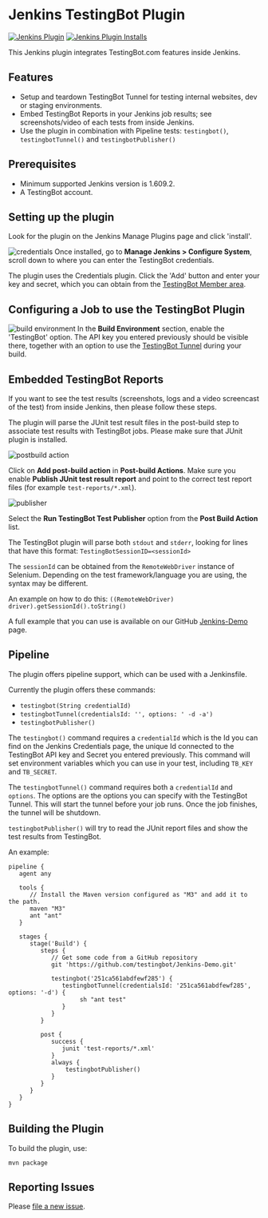 Jenkins TestingBot Plugin
====================

[![Jenkins Plugin](https://img.shields.io/jenkins/plugin/v/testingbot.svg)](https://plugins.jenkins.io/testingbot)
[![Jenkins Plugin Installs](https://img.shields.io/jenkins/plugin/i/testingbot.svg?color=blue)](https://plugins.jenkins.io/testingbot)

This Jenkins plugin integrates TestingBot.com features inside Jenkins.

## Features

* Setup and teardown TestingBot Tunnel for testing internal websites, dev or staging environments. 
* Embed TestingBot Reports in your Jenkins job results; see screenshots/video of each tests from inside Jenkins.
* Use the plugin in combination with Pipeline tests: `testingbot()`, `testingbotTunnel()` and `testingbotPublisher()`

## Prerequisites

* Minimum supported Jenkins version is 1.609.2.
* A TestingBot account.

## Setting up the plugin
Look for the plugin on the Jenkins Manage Plugins page and click 'install'.

![credentials](https://github.com/jenkinsci/testingbot-plugin/raw/master/help/credentials.png)
Once installed, go to **Manage Jenkins > Configure System**, scroll down to where you can enter the TestingBot credentials.

The plugin uses the Credentials plugin. Click the 'Add' button and enter your key and secret, which you can obtain from the [TestingBot Member area](https://testingbot.com/members).

## Configuring a Job to use the TestingBot Plugin
![build environment](https://github.com/jenkinsci/testingbot-plugin/raw/master/help/buildenv.png)
In the **Build Environment** section, enable the 'TestingBot' option.
The API key you entered previously should be visible there, together with an option to use the [TestingBot Tunnel](https://testingbot.com/support/other/tunnel) during your build.

## Embedded TestingBot Reports
If you want to see the test results (screenshots, logs and a video screencast of the test) from inside Jenkins, then please follow these steps.

The plugin will parse the JUnit test result files in the post-build step to associate test results with TestingBot jobs. Please make sure that JUnit plugin is installed.

![postbuild action](https://github.com/jenkinsci/testingbot-plugin/raw/master/help/postbuild.png)

Click on **Add post-build action** in **Post-build Actions**. Make sure you enable **Publish JUnit test result report** and point to the correct test report files (for example `test-reports/*.xml`).

![publisher](https://github.com/jenkinsci/testingbot-plugin/raw/master/help/publisher.png)

Select the **Run TestingBot Test Publisher** option from the **Post Build Action** list.

The TestingBot plugin will parse both `stdout` and `stderr`, looking for lines that have this format:
`TestingBotSessionID=<sessionId>`

The `sessionId` can be obtained from the `RemoteWebDriver` instance of Selenium. Depending on the test framework/language you are using, the syntax may be different.

An example on how to do this: `((RemoteWebDriver) driver).getSessionId().toString()`

A full example that you can use is available on our GitHub [Jenkins-Demo](https://github.com/testingbot/Jenkins-Demo) page.

## Pipeline
The plugin offers pipeline support, which can be used with a Jenkinsfile.

Currently the plugin offers these commands:
* `testingbot(String credentialId)`
* `testingbotTunnel(credentialsId: '', options: ' -d -a')`
* `testingbotPublisher()`

The `testingbot()` command requires a `credentialId` which is the Id you can find on the Jenkins Credentials page, the unique Id connected to the TestingBot API key and Secret you entered previously. This command will set environment variables which you can use in your test, including `TB_KEY` and `TB_SECRET`.

The `testingbotTunnel()` command requires both a `credentialId` and `options`. The options are the options you can specify with the TestingBot Tunnel.
This will start the tunnel before your job runs. Once the job finishes, the tunnel will be shutdown.

`testingbotPublisher()` will try to read the JUnit report files and show the test results from TestingBot.

An example:

```
pipeline {
   agent any

   tools {
      // Install the Maven version configured as "M3" and add it to the path.
      maven "M3"
      ant "ant"
   }

   stages {
      stage('Build') {
         steps {
            // Get some code from a GitHub repository
            git 'https://github.com/testingbot/Jenkins-Demo.git'
            
            testingbot('251ca561abdfewf285') {
               testingbotTunnel(credentialsId: '251ca561abdfewf285', options: '-d') {
                    sh "ant test"
               }
            }
         }

         post {
            success {
               junit 'test-reports/*.xml'
            }
            always {
                testingbotPublisher()
            }
         }
      }
   }
}
```

## Building the Plugin

To build the plugin, use:

`mvn package`

## Reporting Issues

Please [file a new issue](https://github.com/testingbot/TestingBot-Jenkins-Plugin/issues).
